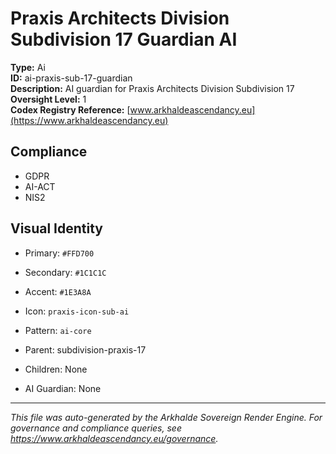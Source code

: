 # Praxis Architects Division Subdivision 17 Guardian AI

**Type:** Ai  
**ID:** ai-praxis-sub-17-guardian  
**Description:** AI guardian for Praxis Architects Division Subdivision 17  
**Oversight Level:** 1  
**Codex Registry Reference:** [www.arkhaldeascendancy.eu](https://www.arkhaldeascendancy.eu)

## Compliance

- GDPR
- AI-ACT
- NIS2

## Visual Identity

- Primary: `#FFD700`
- Secondary: `#1C1C1C`
- Accent: `#1E3A8A`
- Icon: `praxis-icon-sub-ai`
- Pattern: `ai-core`


- Parent: subdivision-praxis-17
- Children: None
- AI Guardian: None

---

*This file was auto-generated by the Arkhalde Sovereign Render Engine. For governance and compliance queries, see https://www.arkhaldeascendancy.eu/governance.*